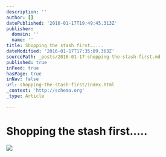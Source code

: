 ```yaml
---
description: ''
author: []
datePublished: '2016-01-17T19:49:45.313Z'
publisher:
  domain: ''
  name: ''
title: Shopping the stash first.....
dateModified: '2016-01-17T17:35:09.363Z'
sourcePath: _posts/2016-01-17-shopping-the-stash-first.md
published: true
inFeed: true
hasPage: true
inNav: false
url: shopping-the-stash-first/index.html
_context: 'http://schema.org'
_type: Article

---
```

# Shopping the stash first.....
![](https://the-grid-user-content.s3-us-west-2.amazonaws.com/7c7bfd1b-b4e5-4aa2-b560-211b55c83aef.png)